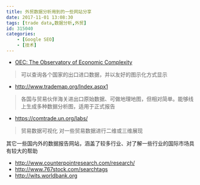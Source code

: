 ```yaml
---
title: 外贸数据分析用到的一些网站分享
date: 2017-11-01 13:08:30
tags: [trade data,数据分析,外贸]
id: 315040
categories: 
    - [Google SEO]
    - [技术]
---
```



- [OEC: The Observatory of Economic Complexity](http://atlas.media.mit.edu/en/profile/hs92/8441) 
> 可以查询各个国家的出口进口数据，并以友好的图示化方式显示
- http://www.trademap.org/Index.aspx1  
> 各国与贸易伙伴海关进出口原始数据、可做地理地图，但相对简单。能够线上生成多种数据分析图，适用于正式报告
- https://comtrade.un.org/labs/ 
 > 贸易数据可视化 对一些贸易数据进行二维或三维展现 

其它一些国内外的数据报告网站，涵盖了较多行业、对了解一些行业的国际市场具有较大的帮助
 - http://www.counterpointresearch.com/research/
 - http://www.767stock.com/searchtags
 - http://wits.worldbank.org
